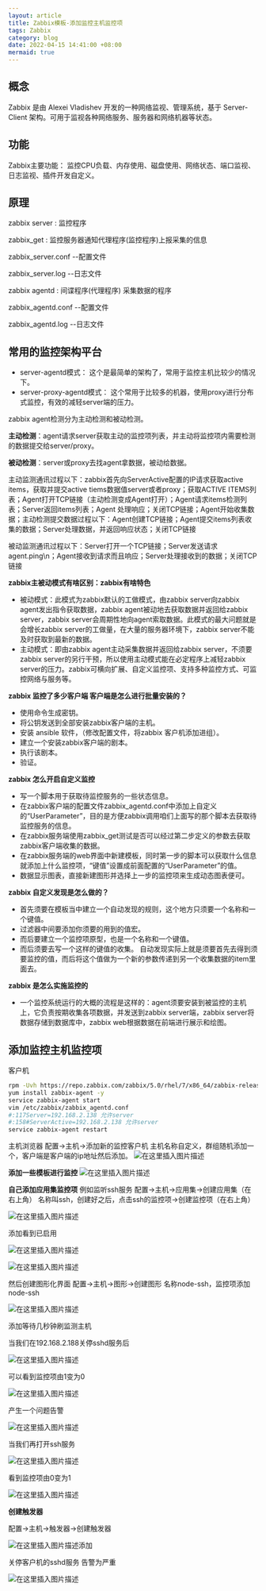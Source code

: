 ```yaml
---
layout: article
title: Zabbix模板-添加监控主机监控项
tags: Zabbix
category: blog
date: 2022-04-15 14:41:00 +08:00
mermaid: true
---
```

## 概念
Zabbix 是由 Alexei Vladishev 开发的一种网络监视、管理系统，基于 Server-Client 架构。可用于监视各种网络服务、服务器和网络机器等状态。

## 功能
Zabbix主要功能：
监控CPU负载、内存使用、磁盘使用、网络状态、端口监视、日志监视、插件开发自定义。

## 原理
zabbix server : 监控程序

zabbix_get    : 监控服务器通知代理程序(监控程序)上报采集的信息

zabbix_server.conf --配置文件

zabbix_server.log  --日志文件

zabbix agentd : 间谍程序(代理程序)  采集数据的程序

zabbix_agentd.conf --配置文件

zabbix_agentd.log  --日志文件
## 常用的监控架构平台
- server-agentd模式：
这个是最简单的架构了，常用于监控主机比较少的情况下。
- server-proxy-agentd模式：
这个常用于比较多的机器，使用proxy进行分布式监控，有效的减轻server端的压力。

zabbix agent检测分为主动检测和被动检测。

**主动检测**：agent请求server获取主动的监控项列表，并主动将监控项内需要检测的数据提交给server/proxy。

**被动检测**：server或proxy去找agent拿数据，被动给数据。

主动监测通讯过程以下：zabbix首先向ServerActive配置的IP请求获取active items，获取并提交active tiems数据值server或者proxy；获取ACTIVE ITEMS列表；Agent打开TCP链接（主动检测变成Agent打开）；Agent请求items检测列表；Server返回items列表；Agent 处理响应；关闭TCP链接；Agent开始收集数据；主动检测提交数据过程以下：Agent创建TCP链接；Agent提交items列表收集的数据；Server处理数据，并返回响应状态；关闭TCP链接

被动监测通讯过程以下：Server打开一个TCP链接；Server发送请求agent.ping\n；Agent接收到请求而且响应；Server处理接收到的数据；关闭TCP链接

**zabbix主被动模式有啥区别：zabbix有啥特色**

- 被动模式：此模式为zabbix默认的工做模式，由zabbix server向zabbix agent发出指令获取数据，zabbix agent被动地去获取数据并返回给zabbix server，zabbix server会周期性地向agent索取数据。此模式的最大问题就是会增长zabbix server的工做量，在大量的服务器环境下，zabbix server不能及时获取到最新的数据。
- 主动模式：即由zabbix agent主动采集数据并返回给zabbix server，不须要zabbix server的另行干预，所以使用主动模式能在必定程序上减轻zabbix server的压力。zabbix可横向扩展、自定义监控项、支持多种监控方式、可监控网络与服务等。

**zabbix 监控了多少客户端 客户端是怎么进行批量安装的？**
- 使用命令生成密钥。
- 将公钥发送到全部安装zabbix客户端的主机。
- 安装 ansible 软件，（修改配置文件，将zabbix 客户机添加进组）。
- 建立一个安装zabbix客户端的剧本。
- 执行该剧本。
- 验证。


**zabbix 怎么开启自定义监控**

- 写一个脚本用于获取待监控服务的一些状态信息。
- 在zabbix客户端的配置文件zabbix_agentd.conf中添加上自定义的“UserParameter”，目的是方便zabbix调用咱们上面写的那个脚本去获取待监控服务的信息。
- 在zabbix服务端使用zabbix_get测试是否可以经过第二步定义的参数去获取zabbix客户端收集的数据。
- 在zabbix服务端的web界面中新建模板，同时第一步的脚本可以获取什么信息就添加上什么监控项，“键值”设置成前面配置的“UserParameter”的值。
- 数据显示图表，直接新建图形并选择上一步的监控项来生成动态图表便可。

**zabbix 自定义发现是怎么做的？**

- 首先须要在模板当中建立一个自动发现的规则，这个地方只须要一个名称和一个键值。
- 过滤器中间要添加你须要的用到的值宏。
- 而后要建立一个监控项原型，也是一个名称和一个键值。
- 而后须要去写一个这样的键值的收集。
自动发现实际上就是须要首先去得到须要监控的值，而后将这个值做为一个新的参数传递到另一个收集数据的item里面去。

**zabbix 是怎么实施监控的**

- 一个监控系统运行的大概的流程是这样的：agent须要安装到被监控的主机上，它负责按期收集各项数据，并发送到zabbix server端，zabbix server将数据存储到数据库中，zabbix web根据数据在前端进行展示和绘图。

## 添加监控主机监控项
客户机
```bash
rpm -Uvh https://repo.zabbix.com/zabbix/5.0/rhel/7/x86_64/zabbix-release-5.0-1.el7.noarch.rpm
yum install zabbix-agent -y
service zabbix-agent start
vim /etc/zabbix/zabbix_agentd.conf
#:117Server=192.168.2.138 允许server
#:158#ServerActive=192.168.2.138 允许server
service zabbix-agent restart
```
主机浏览器
配置->主机->添加新的监控客户机
主机名称自定义，群组随机添加一个，客户端是客户端的ip地址然后添加。
![在这里插入图片描述](https://img-blog.csdnimg.cn/c5a42f6f20024db6bdd092e324f97aeb.png?x-oss-process=image/watermark,type_d3F5LXplbmhlaQ,shadow_50,text_Q1NETiBAeXV0YW9fNTE3,size_20,color_FFFFFF,t_70,g_se,x_16)

**添加一些模板进行监控**
![在这里插入图片描述](https://img-blog.csdnimg.cn/3a92153c61c74abcbf1b4216e8d0c468.png?x-oss-process=image/watermark,type_d3F5LXplbmhlaQ,shadow_50,text_Q1NETiBAeXV0YW9fNTE3,size_20,color_FFFFFF,t_70,g_se,x_16)

**自己添加应用集监控项**
例如监听ssh服务
配置->主机->应用集->创建应用集（在右上角）
名称叫ssh，创建好之后，点击ssh的监控项->创建监控项（在右上角）

![在这里插入图片描述](https://img-blog.csdnimg.cn/2cc34838b39b465ca2084c99907813a7.png?x-oss-process=image/watermark,type_d3F5LXplbmhlaQ,shadow_50,text_Q1NETiBAeXV0YW9fNTE3,size_20,color_FFFFFF,t_70,g_se,x_16)

添加看到已启用

![在这里插入图片描述](https://img-blog.csdnimg.cn/7814ac2d0b834f53816cee71a688d0d7.png)

![在这里插入图片描述](https://img-blog.csdnimg.cn/b82e4ef6b6f74b5e8544d318eddea18a.png?x-oss-process=image/watermark,type_d3F5LXplbmhlaQ,shadow_50,text_Q1NETiBAeXV0YW9fNTE3,size_20,color_FFFFFF,t_70,g_se,x_16)

然后创建图形化界面
配置->主机->图形->创建图形
名称node-ssh，监控项添加node-ssh

![在这里插入图片描述](https://img-blog.csdnimg.cn/c1c18d80568c4f36ac31f9497f53b742.png?x-oss-process=image/watermark,type_d3F5LXplbmhlaQ,shadow_50,text_Q1NETiBAeXV0YW9fNTE3,size_20,color_FFFFFF,t_70,g_se,x_16)

添加等待几秒钟刷监测主机

当我们在192.168.2.188关停sshd服务后

![在这里插入图片描述](https://img-blog.csdnimg.cn/22be8ec3eb7b4ab99f7332a0695b3670.png)

可以看到监控项由1变为0

![在这里插入图片描述](https://img-blog.csdnimg.cn/3585849f0c6f4860bff28837985fafad.png?x-oss-process=image/watermark,type_d3F5LXplbmhlaQ,shadow_50,text_Q1NETiBAeXV0YW9fNTE3,size_20,color_FFFFFF,t_70,g_se,x_16)

产生一个问题告警

![在这里插入图片描述](https://img-blog.csdnimg.cn/fe209754c40d43a0b71c4811d500a6e0.png?x-oss-process=image/watermark,type_d3F5LXplbmhlaQ,shadow_50,text_Q1NETiBAeXV0YW9fNTE3,size_20,color_FFFFFF,t_70,g_se,x_16)

当我们再打开ssh服务

![在这里插入图片描述](https://img-blog.csdnimg.cn/b6139b09f613427aa79bfa94872f9808.png)

看到监控项由0变为1

![在这里插入图片描述](https://img-blog.csdnimg.cn/943489a1669d4e178f3820f910053100.png?x-oss-process=image/watermark,type_d3F5LXplbmhlaQ,shadow_50,text_Q1NETiBAeXV0YW9fNTE3,size_20,color_FFFFFF,t_70,g_se,x_16)

**创建触发器**

配置->主机->触发器->创建触发器

![在这里插入图片描述](https://img-blog.csdnimg.cn/14e28e8b056f46089959cc6a01091697.png?x-oss-process=image/watermark,type_d3F5LXplbmhlaQ,shadow_50,text_Q1NETiBAeXV0YW9fNTE3,size_20,color_FFFFFF,t_70,g_se,x_16)添加

关停客户机的sshd服务
告警为严重

![在这里插入图片描述](https://img-blog.csdnimg.cn/fd129d26bba34ada99d10d2448bf8b52.png?x-oss-process=image/watermark,type_d3F5LXplbmhlaQ,shadow_50,text_Q1NETiBAeXV0YW9fNTE3,size_20,color_FFFFFF,t_70,g_se,x_16)
